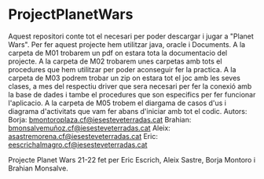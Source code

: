 # ProjectPlanetWars
Aquest repositori conte tot el necesari per poder descargar i jugar a "Planet Wars".
Per fer aquest projecte hem utilitzar java, oracle i Documents.
A la carpeta de M01 trobarem un pdf on estara tota la documentacio del projecte.
A la carpeta de M02 trobarem unes carpetas amb tots el procedures que hem utilitzar per poder aconseguir fer la practica.
A la carpeta de M03 podrem trobar un zip on estara tot el joc amb les seves clases, a mes del respectiu driver que sera necesari per fer la conexió amb la base de dades i tambe el procedures que son especifics per fer funcionar l'aplicacio.
A la carpeta de M05 trobem el diargama de casos d'us i diagrama d'activitats que vam fer abans d'iniciar amb tot el codic.
Autors:
Borja: bmontoroplaza.cf@iesesteveterradas.cat
Brahian: bmonsalvemuñoz.cf@iesesteveterradas.cat
Aleix: asastremorena.cf@iesesteveterradas.cat
Eric: eescrichalmagro.cf@iesesteveterradas.cat

Projecte Planet Wars 21-22 fet per Eric Escrich, Aleix Sastre, Borja Montoro i Brahian Monsalve.
